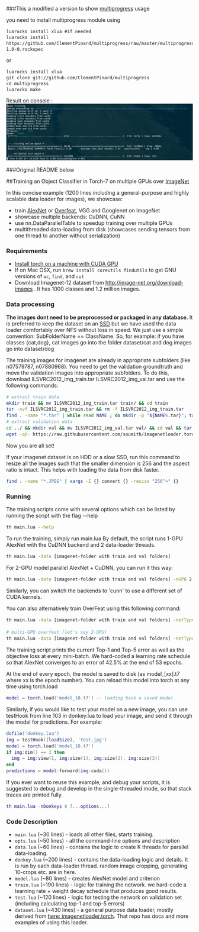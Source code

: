 ###This a modified a version to show [multiprogress](https://github.com/ClementPinard/multiprogress) usage

you need to install multiprogress module using
```
luarocks install xlua #if needed
luarocks install https://github.com/ClementPinard/multiprogress/raw/master/multiprogress-1.0-0.rockspec
```
or
```
luarocks install xlua
git clone git://github.com/ClementPinard/multiprogress
cd multiprogress
luarocks make
```

Result on console :
![img](https://github.com/ClementPinard/imagenet-multiGPU.torch/blob/master/images/multiprogress.png)


###Original README below

##Training an Object Classifier in Torch-7 on multiple GPUs over [ImageNet](http://image-net.org/download-images)

In this concise example (1200 lines including a general-purpose and highly scalable data loader for images), we showcase:
- train [AlexNet](http://papers.nips.cc/paper/4824-imagenet-classification-with-deep-convolutional-neural-networks) or [Overfeat](http://arxiv.org/abs/1312.6229), VGG and Googlenet on ImageNet
- showcase multiple backends: CuDNN, CuNN
- use nn.DataParallelTable to speedup training over multiple GPUs
- multithreaded data-loading from disk (showcases sending tensors from one thread to another without serialization)

### Requirements
- [Install torch on a machine with CUDA GPU](http://torch.ch/docs/getting-started.html#_)
- If on Mac OSX, run `brew install coreutils findutils` to get GNU versions of `wc`, `find`, and `cut`
- Download Imagenet-12 dataset from http://image-net.org/download-images . It has 1000 classes and 1.2 million images.

### Data processing
**The images dont need to be preprocessed or packaged in any database.** It is preferred to keep the dataset on an [SSD](http://en.wikipedia.org/wiki/Solid-state_drive) but we have used the data loader comfortably over NFS without loss in speed.
We just use a simple convention: SubFolderName == ClassName.
So, for example: if you have classes {cat,dog}, cat images go into the folder dataset/cat and dog images go into dataset/dog

The training images for imagenet are already in appropriate subfolders (like n07579787, n07880968).
You need to get the validation groundtruth and move the validation images into appropriate subfolders.
To do this, download ILSVRC2012_img_train.tar ILSVRC2012_img_val.tar and use the following commands:
```bash
# extract train data
mkdir train && mv ILSVRC2012_img_train.tar train/ && cd train
tar -xvf ILSVRC2012_img_train.tar && rm -f ILSVRC2012_img_train.tar
find . -name "*.tar" | while read NAME ; do mkdir -p "${NAME%.tar}"; tar -xvf "${NAME}" -C "${NAME%.tar}"; rm -f "${NAME}"; done
# extract validation data
cd ../ && mkdir val && mv ILSVRC2012_img_val.tar val/ && cd val && tar -xvf ILSVRC2012_img_val.tar
wget -qO- https://raw.githubusercontent.com/soumith/imagenetloader.torch/master/valprep.sh | bash
```

Now you are all set!

If your imagenet dataset is on HDD or a slow SSD, run this command to resize all the images such that the smaller dimension is 256 and the aspect ratio is intact.
This helps with loading the data from disk faster.
```bash
find . -name "*.JPEG" | xargs -I {} convert {} -resize "256^>" {}
```

### Running
The training scripts come with several options which can be listed by running the script with the flag --help
```bash
th main.lua --help
```

To run the training, simply run main.lua
By default, the script runs 1-GPU AlexNet with the CuDNN backend and 2 data-loader threads.
```bash
th main.lua -data [imagenet-folder with train and val folders]
```

For 2-GPU model parallel AlexNet + CuDNN, you can run it this way:
```bash
th main.lua -data [imagenet-folder with train and val folders] -nGPU 2 -backend cudnn -netType alexnet
```
Similarly, you can switch the backends to 'cunn' to use a different set of CUDA kernels.

You can also alternatively train OverFeat using this following command:
```bash
th main.lua -data [imagenet-folder with train and val folders] -netType overfeat

# multi-GPU overfeat (let's say 2-GPU)
th main.lua -data [imagenet-folder with train and val folders] -netType overfeat -nGPU 2
```

The training script prints the current Top-1 and Top-5 error as well as the objective loss at every mini-batch.
We hard-coded a learning rate schedule so that AlexNet converges to an error of 42.5% at the end of 53 epochs.

At the end of every epoch, the model is saved to disk (as model_[xx].t7 where xx is the epoch number).
You can reload this model into torch at any time using torch.load
```lua
model = torch.load('model_10.t7') -- loading back a saved model
```

Similarly, if you would like to test your model on a new image, you can use testHook from line 103 in donkey.lua to load your image, and send it through the model for predictions. For example:
```lua
dofile('donkey.lua')
img = testHook({loadSize}, 'test.jpg')
model = torch.load('model_10.t7')
if img:dim() == 3 then
  img = img:view(1, img:size(1), img:size(2), img:size(3))
end
predictions = model:forward(img:cuda())
```

If you ever want to reuse this example, and debug your scripts, it is suggested to debug and develop in the single-threaded mode, so that stack traces are printed fully.
```lua
th main.lua -nDonkeys 0 [...options...]
```

### Code Description
- `main.lua` (~30 lines) - loads all other files, starts training.
- `opts.lua` (~50 lines) - all the command-line options and description
- `data.lua` (~60 lines) - contains the logic to create K threads for parallel data-loading.
- `donkey.lua` (~200 lines) - contains the data-loading logic and details. It is run by each data-loader thread. random image cropping, generating 10-crops etc. are in here.
- `model.lua` (~80 lines) - creates AlexNet model and criterion
- `train.lua` (~190 lines) - logic for training the network. we hard-code a learning rate + weight decay schedule that produces good results.
- `test.lua` (~120 lines) - logic for testing the network on validation set (including calculating top-1 and top-5 errors)
- `dataset.lua` (~430 lines) - a general purpose data loader, mostly derived from [here: imagenetloader.torch](https://github.com/soumith/imagenetloader.torch). That repo has docs and more examples of using this loader.
